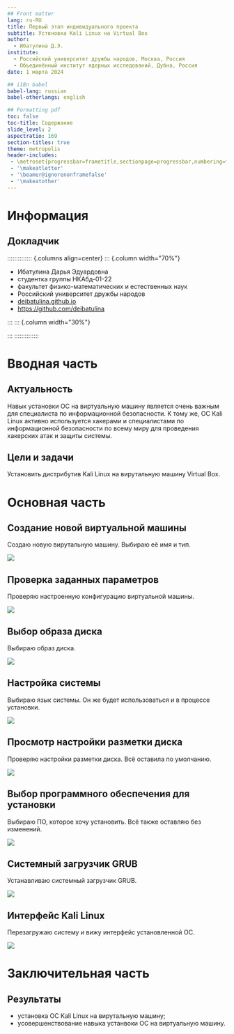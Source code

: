 ```yaml
---
## Front matter
lang: ru-RU
title: Первый этап индивидуального проекта
subtitle: Уствновка Kali Linux на Virtual Box
author:
  - Ибатулина Д.Э.
institute:
  - Российский университет дружбы народов, Москва, Россия
  - Объединённый институт ядерных исследований, Дубна, Россия
date: 1 марта 2024

## i18n babel
babel-lang: russian
babel-otherlangs: english

## Formatting pdf
toc: false
toc-title: Содержание
slide_level: 2
aspectratio: 169
section-titles: true
theme: metropolis
header-includes:
 - \metroset{progressbar=frametitle,sectionpage=progressbar,numbering=fraction}
 - '\makeatletter'
 - '\beamer@ignorenonframefalse'
 - '\makeatother'
---
```


# Информация

## Докладчик

:::::::::::::: {.columns align=center}
::: {.column width="70%"}

  * Ибатулина Дарья Эдуардовна
  * студентка группы НКАбд-01-22
  * факультет физико-математических и естественных наук
  * Российский университет дружбы народов
  * [deibatulina.github.io](mailto:1132226434@pfur.ru)
  * <https://github.com/deibatulina>

:::
::: {.column width="30%"}

:::
::::::::::::::

# Вводная часть

## Актуальность

Навык установки ОС на виртуальную машину является очень важным для специалиста по информационной безопасности. К тому же, ОС Kali Linux активно используется хакерами и специалистами по информационной безопасности по всему миру для проведения хакерских атак и защиты системы.

## Цели и задачи

Установить дистрибутив Kali Linux на вирутальную машину Virtual Box.

# Основная часть

## Создание новой виртуальной машины

Создаю новую вирутальную машину. Выбираю её имя и тип.

![](image/1.jpg)

## Проверка заданных параметров

Проверяю настроенную конфигурацию виртуальной машины.

![](image/4.jpg)

## Выбор образа диска

Выбираю образ диска.

![](image/5.jpg)

## Настройка системы

Выбираю язык системы. Он же будет использоваться и в процессе установки.

![](image/6.jpg)

## Просмотр настройки разметки диска

Проверяю настройки разметки диска. Всё оставила по умолчанию.

![](image/18.jpg)

## Выбор программного обеспечения для установки

Выбираю ПО, которое хочу установить. Всё также оставляю без изменений.

![](image/20.jpg)

## Системный загрузчик GRUB

Устанавливаю системный загрузчик GRUB.

![](image/22.jpg)

## Интерфейс Kali Linux

Перезагружаю систему и вижу интерфейс установленной ОС.

![](image/24.jpg)

# Заключительная часть

## Результаты

* установка ОС Kali Linux на вирутальную машину;
* усовершенствование навыка устанвоки ОС на виртуальную машину.


